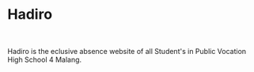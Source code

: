 # Hadiro 

<br> 

<p>
  Hadiro is the eclusive absence website of all Student's in Public Vocation High School 4 Malang. <br>
</p>
